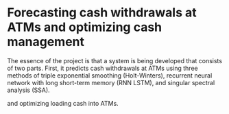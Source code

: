 # Forecasting cash withdrawals at ATMs and optimizing cash management
  The essence of the project is that a system is being developed that consists of two parts.
  First, it predicts cash withdrawals at ATMs using three methods of triple exponential smoothing (Holt-Winters), recurrent neural network with long short-term memory (RNN LSTM), and singular spectral analysis (SSA).


and optimizing loading cash into ATMs.
